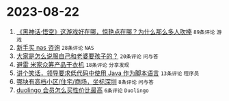 # 2023-08-22

1. [《黑神话·悟空》这游戏好在哪，惊艳点在哪？为什么那么多人吹捧](https://www.v2ex.com/t/967249) `89条评论` `游戏`
1. [新手买 nas 咨询](https://www.v2ex.com/t/967253) `28条评论` `NAS`
1. [大家是怎么说服自己和老婆要孩子的？](https://www.v2ex.com/t/967266) `20条评论` `问与答`
1. [避雷 米家众筹产品干衣机](https://www.v2ex.com/t/967256) `18条评论` `分享发现`
1. [讲个笑话，领导要求低代码中使用 Java 作为脚本语言](https://www.v2ex.com/t/967265) `13条评论` `程序员`
1. [哪块有高档小区/住宅/商场，坐标深圳](https://www.v2ex.com/t/967261) `8条评论` `问与答`
1. [duolingo 会员怎么买性价比最高](https://www.v2ex.com/t/967257) `6条评论` `Duolingo`
